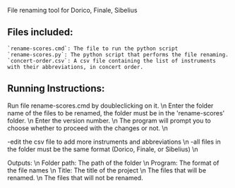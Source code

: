 File renaming tool for Dorico, Finale, Sibelius

## Files included: 
    `rename-scores.cmd`: The file to run the python script
    `rename-scores.py`: The python script that performs the file renaming.
    `concert-order.csv`: A csv file containing the list of instruments with their abbreviations, in concert order.

## Running Instructions:

Run file rename-scores.cmd by doubleclicking on it. \n
Enter the folder name of the files to be renamed, the folder must be in the 'rename-scores' folder. \n
Enter the version number. \n
The program will prompt you to choose whether to proceed with the changes or not. \n

-edit the csv file to add more instruments and abbreviations \n
-all files in the folder must be the same format (Dorico, Finale, or Sibelius) \n

Outputs: \n
	Folder path: The path of the folder \n
	Program: The format of the file names \n
	Title: The title of the project \n
	The files that will be renamed. \n
	The files that will not be renamed.
